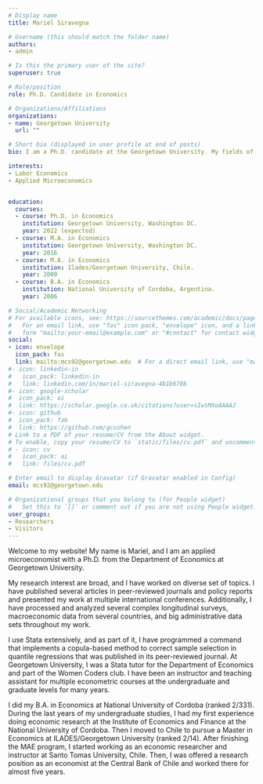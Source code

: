 ```yaml
---
# Display name
title: Mariel Siravegna

# Username (this should match the folder name)
authors:
- admin

# Is this the primary user of the site?
superuser: true

# Role/position
role: Ph.D. Candidate in Economics

# Organizations/Affiliations
organizations:
- name: Georgetown University
  url: ""

# Short bio (displayed in user profile at end of posts)
bio: I am a Ph.D. candidate at the Georgetown University. My fields of specialization are labor economics and applied microeconomics.

interests:
- Labor Economics
- Applied Microeconomics


education:
  courses:
  - course: Ph.D. in Economics
    institution: Georgetown University, Washington DC.
    year: 2022 (expected)
  - course: M.A. in Economics
    institution: Georgetown University, Washington DC.
    year: 2016
  - course: M.A. in Economics
    institution: Ilades/Georgetown University, Chile.
    year: 2009
  - course: B.A. in Economics
    institution: National University of Cordoba, Argentina.
    year: 2006

# Social/Academic Networking
# For available icons, see: https://sourcethemes.com/academic/docs/page-builder/#icons
#   For an email link, use "fas" icon pack, "envelope" icon, and a link in the
#   form "mailto:your-email@example.com" or "#contact" for contact widget.
social:
- icon: envelope
  icon_pack: fas
  link: mailto:mcs92@georgetown.edu  # For a direct email link, use "mailto:test@example.org".
#- icon: linkedin-in
#   icon_pack: linkedin-in
#   link: linkedin.com/in/mariel-siravegna-4b1b678b
#- icon: google-scholar
#  icon_pack: ai
#  link: https://scholar.google.co.uk/citations?user=sIwtMXoAAAAJ
#- icon: github
#  icon_pack: fab
#  link: https://github.com/gcushen
# Link to a PDF of your resume/CV from the About widget.
# To enable, copy your resume/CV to `static/files/cv.pdf` and uncomment the lines below.
# - icon: cv
#   icon_pack: ai
#   link: files/cv.pdf

# Enter email to display Gravatar (if Gravatar enabled in Config)
email: mcs92@georgetown.edu

# Organizational groups that you belong to (for People widget)
#   Set this to `[]` or comment out if you are not using People widget.
user_groups:
- Researchers
- Visitors
---
```

Welcome to my website! 
My name is Mariel, and I am an applied microeconomist with a Ph.D. from the Department of Economics at Georgetown University.

My research interest are broad, and I have worked on diverse set of topics. I have published several articles in peer-reviewed journals and policy reports and presented my work at multiple international conferences. Additionally, I have processed and analyzed several complex longitudinal surveys, macroeconomic data from several countries, and big administrative data sets throughout my work.  

I use Stata extensively, and as part of it, I have programmed a command that implements a copula-based method to correct sample selection in quantile regressions that was published in its peer-reviewed journal. At Georgetown University, I was a Stata tutor for the Department of Economics and part of the Women Coders club. I have been an instructor and teaching assistant for multiple econometric courses at the undergraduate and graduate levels for many years. 

I did my B.A. in Economics at National University of Cordoba (ranked 2/331). During the last years of my undergraduate studies, I had my first experience doing economic research at the Institute of Economics and Finance at the National University of Cordoba. Then I moved to Chile to pursue a Master in Economics at ILADES/Georgetown University (ranked 2/14). After finishing the MAE program, I started working as an economic researcher and instructor at Santo Tomas University, Chile. Then, I was offered a research position as an economist at the Central Bank of Chile and worked there for almost five years.  


